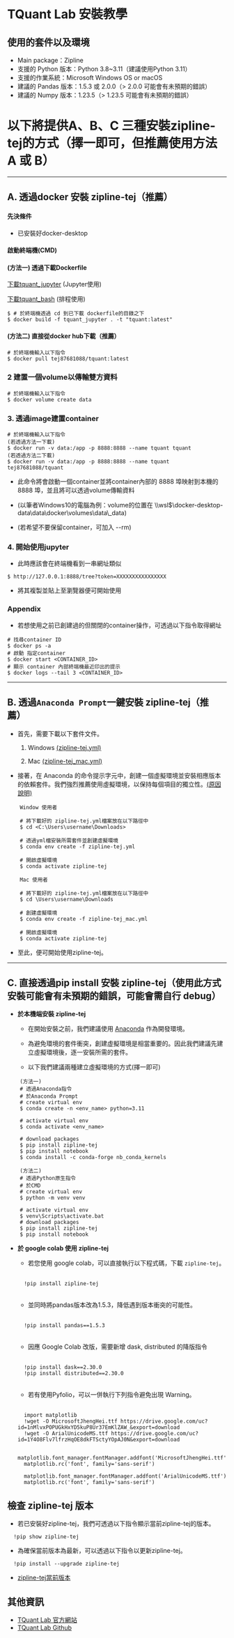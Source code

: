 # TQuant Lab 安裝教學
## 使用的套件以及環境

* Main package：Zipline
* 支援的 Python 版本：Python 3.8~3.11（建議使用Python 3.11）
* 支援的作業系統：Microsoft Windows OS or macOS
* 建議的 Pandas 版本：1.5.3 或 2.0.0（> 2.0.0 可能會有未預期的錯誤）
* 建議的 Numpy 版本：1.23.5（> 1.23.5 可能會有未預期的錯誤）

# 以下將提供A、B、C 三種安裝zipline-tej的方式（**擇一即可，但推薦使用方法 A 或 B**）

---

## A. 透過docker 安裝 zipline-tej（**推薦**）

#### 先決條件

* 已安裝好docker-desktop

#### 啟動終端機(CMD)

#### (方法一) 透過下載Dockerfile

[下載tquant_jupyter](https://github.com/tejtw/zipline-tej/blob/main/dockerfile/tquant_jupyter) (Jupyter使用)

[下載tquant_bash](https://github.com/tejtw/zipline-tej/blob/main/dockerfile/tquant_bash) (排程使用)

```
$ # 於終端機透過 cd 到已下載 dockerfile的目錄之下
$ docker build -f tquant_jupyter . -t "tquant:latest"
```
#### (方法二) 直接從docker hub下載（**推薦**）

```
# 於終端機輸入以下指令
$ docker pull tej87681088/tquant:latest
```
### 2 建置一個volume以傳輸雙方資料

```
# 於終端機輸入以下指令
$ docker volume create data
```

### 3. 透過image建置container

```
# 於終端機輸入以下指令
(若透過方法一下載)
$ docker run -v data:/app -p 8888:8888 --name tquant tquant
(若透過方法二下載)
$ docker run -v data:/app -p 8888:8888 --name tquant tej87681088/tquant
```

* 此命令將會啟動一個container並將container內部的 8888 埠映射到本機的 8888 埠，並且將可以透過volume傳輸資料

* (以筆者Windows10的電腦為例：volume的位置在 \\\wsl$\docker-desktop-data\data\docker\volumes\data\\_data)
* (若希望不要保留container，可加入 --rm)

### 4. 開始使用jupyter

* 此時應該會在終端機看到一串網址類似

```
$ http://127.0.0.1:8888/tree?token=XXXXXXXXXXXXXXXX
```

* 將其複製並貼上至瀏覽器便可開始使用

### Appendix

* 若想使用之前已創建過的但關閉的container操作，可透過以下指令取得網址

```
# 找尋container ID
$ docker ps -a 
# 啟動 指定container
$ docker start <CONTAINER_ID>
# 顯示 container 內部終端機最近印出的提示
$ docker logs --tail 3 <CONTAINER_ID>
```

---

## B. 透過`Anaconda Prompt`一鍵安裝 zipline-tej（**推薦**）

* 首先，需要下載以下套件文件。

    1. Windows [(zipline-tej.yml)](https://minhaskamal.github.io/DownGit/#/home?url=https://github.com/tejtw/zipline-tej/blob/main/zipline-tej.yml)

    2. Mac [(zipline-tej_mac.yml)](https://minhaskamal.github.io/DownGit/#/home?url=https://github.com/tejtw/zipline-tej/blob/main/zipline-tej_mac.yml)


* 接著，在 Anaconda 的命令提示字元中，創建一個虛擬環境並安裝相應版本的依賴套件。我們強烈推薦使用虛擬環境，以保持每個項目的獨立性。[(原因說明)](https://csguide.cs.princeton.edu/software/virtualenv#definition)

```
    Window 使用者

    # 將下載好的 zipline-tej.yml檔案放在以下路徑中
    $ cd <C:\Users\username\Downloads>

    # 透過yml檔安裝所需套件並創建虛擬環境
    $ conda env create -f zipline-tej.yml

    # 開啟虛擬環境
    $ conda activate zipline-tej

    Mac 使用者
    
    # 將下載好的 zipline-tej.yml檔案放在以下路徑中
    $ cd \Users\username\Downloads

    # 創建虛擬環境
    $ conda env create -f zipline-tej_mac.yml

    # 開啟虛擬環境
    $ conda activate zipline-tej
```

* 至此，便可開始使用zipline-tej。

---
## C. 直接透過pip install 安裝 zipline-tej（**使用此方式安裝可能會有未預期的錯誤，可能會需自行 debug**）

* **於本機端安裝 zipline-tej**

    * 在開始安裝之前，我們建議使用 [Anaconda](https://www.anaconda.com/data-science-platform) 作為開發環境。

    * 為避免環境的套件衝突，創建虛擬環境是相當重要的。因此我們建議先建立虛擬環境後，逐一安裝所需的套件。

    * 以下我們建議兩種建立虛擬環境的方式(擇一即可)

```
    (方法一)
    # 透過Anaconda指令
    # 於Anaconda Prompt
    # create virtual env
    $ conda create -n <env_name> python=3.11
    
    # activate virtual env
    $ conda activate <env_name>

    # download packages
    $ pip install zipline-tej
    $ pip install notebook
    $ conda install -c conda-forge nb_conda_kernels
```

```
    (方法二)
    # 透過Python原生指令
    # 於CMD
    # create virtual env
    $ python -m venv venv

    # activate virtual env
    $ venv\Scripts\activate.bat
    # download packages
    $ pip install zipline-tej
    $ pip install notebook
```

* **於 google colab 使用 zipline-tej**

    * 若您使用 google colab，可以直接執行以下程式碼，下載 `zipline-tej`。

    <br>

    ```
      !pip install zipline-tej
    ```

    <br>

    * 並同時將pandas版本改為1.5.3，降低遇到版本衝突的可能性。

    <br>

    ```
      !pip install pandas==1.5.3
    ```
    <br>

    * 因應 Google Colab 改版，需要新增 dask, distributed 的降版指令

    <br>

    ```
      !pip install dask==2.30.0
      !pip install distributed==2.30.0
    ```
    <br>
    
    * 若有使用Pyfolio，可以一併執行下列指令避免出現 Warning。

    <br>

    ```
      import matplotlib
      !wget -O MicrosoftJhengHei.ttf https://drive.google.com/uc?id=1nMlvxPOPUGkHxYD5kuP8Ur37EmKlZAW_&export=download
      !wget -O ArialUnicodeMS.ttf https://drive.google.com/uc?id=1Y4O8Flv7lfrzHqOE8dkFTSctyYOpAJ0N&export=download

      matplotlib.font_manager.fontManager.addfont('MicrosoftJhengHei.ttf')
      matplotlib.rc('font', family='sans-serif')

      matplotlib.font_manager.fontManager.addfont('ArialUnicodeMS.ttf')
      matplotlib.rc('font', family='sans-serif')
    ```

## 檢查 zipline-tej 版本

* 若已安裝好zipline-tej，我們可透過以下指令顯示當前zipline-tej的版本。

```
  !pip show zipline-tej
```

* 為確保當前版本為最新，可以透過以下指令以更新zipline-tej。

```
  !pip install --upgrade zipline-tej
```

* [zipline-tej當前版本](https://pypi.org/project/zipline-tej/)

## 其他資訊

* [TQuant Lab 官方網站](https://tquant.tejwin.com/)
* [TQuant Lab Github](https://github.com/tejtw/TQuant-Lab)
